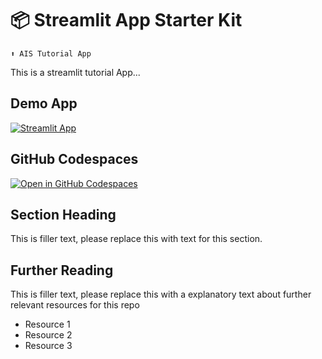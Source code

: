 # 📦 Streamlit App Starter Kit 
```
⬆️ AIS Tutorial App 
```

This is a streamlit tutorial App...

## Demo App

[![Streamlit App](https://static.streamlit.io/badges/streamlit_badge_black_white.svg)](https://AIS-Project-Example.streamlit.app/)

## GitHub Codespaces

[![Open in GitHub Codespaces](https://github.com/codespaces/badge.svg)](https://codespaces.new/streamlit/app-starter-kit?quickstart=1)

## Section Heading

This is filler text, please replace this with text for this section.

## Further Reading

This is filler text, please replace this with a explanatory text about further relevant resources for this repo
- Resource 1
- Resource 2
- Resource 3
